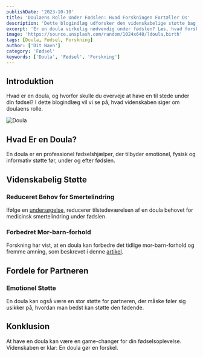 ```yaml
---
publishDate: '2023-10-10'
title: 'Doulaens Rolle Under Fødslen: Hvad Forskningen Fortæller Os'
description: 'Dette blogindlæg udforsker den videnskabelige støtte bag at have en doula under fødslen.'
excerpt: 'Er en doula virkelig nødvendig under fødslen? Læs, hvad forskningen har at sige.'
image: 'https://source.unsplash.com/random/1024x640/?doula,birth'
tags: [Doula, Fødsel, Forskning]
author: ['Dit Navn']
category: 'Fødsel'
keywords: ['Doula', 'Fødsel', 'Forskning']
---
```


## Introduktion

Hvad er en doula, og hvorfor skulle du overveje at have en til stede under din fødsel? I dette blogindlæg vil vi se på, hvad videnskaben siger om doulaens rolle.

![Doula](https://source.unsplash.com/random/1024x640/?doula,birth)

## Hvad Er en Doula?

En doula er en professionel fødselshjælper, der tilbyder emotionel, fysisk og informativ støtte før, under og efter fødslen.

## Videnskabelig Støtte

### Reduceret Behov for Smertelindring

Ifølge en [undersøgelse](https://www.ncbi.nlm.nih.gov/pmc/articles/PMCXYZ5680/), reducerer tilstedeværelsen af en doula behovet for medicinsk smertelindring under fødslen.

### Forbedret Mor-barn-forhold

Forskning har vist, at en doula kan forbedre det tidlige mor-barn-forhold og fremme amning, som beskrevet i denne [artikel](https://www.sciencedirect.com/science/article/pii/SXYZ1234570).

## Fordele for Partneren

### Emotionel Støtte

En doula kan også være en stor støtte for partneren, der måske føler sig usikker på, hvordan man bedst kan støtte den fødende.

## Konklusion

At have en doula kan være en game-changer for din fødselsoplevelse. Videnskaben er klar: En doula gør en forskel.

